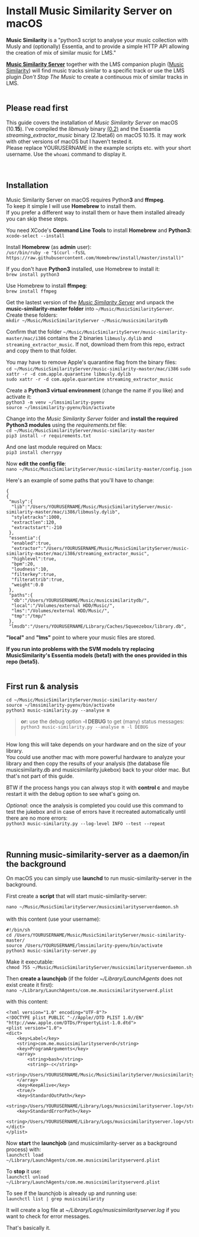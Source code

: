 Install Music Similarity Server on macOS
====

**Music Similarity** is a "python3 script to analyse your music collection with Musly and (optionally) Essentia, and to provide a simple HTTP API allowing the creation of mix of similar music for LMS."<br>

[**Music Similarity Server**](https://github.com/CDrummond/music-similarity) together with the LMS companion plugin ([Music Similarity](https://github.com/CDrummond/lms-musicsimilarity)) will find music tracks similar to a specific track or use the LMS plugin *Don't Stop The Music* to create a continuous mix of similar tracks in LMS.<br><br>

## Please read first
This guide covers the installation of *Music Similarity Server* on macOS (10.**15**). I've compiled the *libmusly* binary [(0.2)](https://github.com/CDrummond/musly) and the Essentia *streaming_extractor_music* binary (2.1beta6) on macOS 10.15. It may work with other versions of macOS but I haven't tested it.<br>
Please replace YOURUSERNAME in the example scripts etc. with your short username. Use the `whoami` command to display it.
<br><br><br>

## Installation
Music Similarity Server on macOS requires Python**3** and **ffmpeg**.<br>
To keep it simple I will use **Homebrew** to install them.<br>
If you prefer a different way to install them or have them installed already you can skip these steps.

You need XCode's **Command Line Tools** to install **Homebrew** and **Python3**:<br>
`xcode-select --install`

Install **Homebrew** (as **admin** user):<br>
`/usr/bin/ruby -e "$(curl -fsSL https://raw.githubusercontent.com/Homebrew/install/master/install)"`

If you don't have **Python3** installed, use Homebrew to install it:<br>
`brew install python3`

Use Homebrew to install **ffmpeg**:<br>
`brew install ffmpeg`

Get the lastest version of the [*Music Similarity Server*](https://github.com/CDrummond/music-similarity) and unpack the **music-similarity-master folder** into `~/Music/MusicSimilarityServer`.<br>
Create these folders:<br>
`mkdir ~/Music/MusicSimilarityServer ~/Music/musicsimilaritydb`<br>

Confirm that the folder `~/Music/MusicSimilarityServer/music-similarity-master/mac/i386` contains the 2 binaries `libmusly.dylib` and `streaming_extractor_music`. If not, download them from this repo, extract and copy them to that folder.

You may have to remove Apple's quarantine flag from the binary files:<br>
`cd ~/Music/MusicSimilarityServer/music-similarity-master/mac/i386`
`sudo xattr -r -d com.apple.quarantine libmusly.dylib`<br>
`sudo xattr -r -d com.apple.quarantine streaming_extractor_music`<br>


Create a **Python3 virtual environment** (change the name if you like) and activate it:<br>
`python3 -m venv ~/lmssimilarity-pyenv`<br>
`source ~/lmssimilarity-pyenv/bin/activate`<br>

Change into the *Music Similarity Server* folder and **install the required Python3 modules** using the *requirements.txt* file:<br>
`cd ~/Music/MusicSimilarityServer/music-similarity-master`<br>
`pip3 install -r requirements.txt`<br>

And one last module required on Macs:<br>
`pip3 install cherrypy`<br>


Now **edit the config file**:<br>
`nano ~/Music/MusicSimilarityServer/music-similarity-master/config.json`<br>

Here's an example of some paths that you'll have to change:
<br>
```
{
{
 "musly":{
  "lib":"/Users/YOURUSERNAME/Music/MusicSimilarityServer/music-similarity-master/mac/i386/libmusly.dylib",
  "styletracks":1000,
  "extractlen":120,
  "extractstart":-210
 },
 "essentia":{
  "enabled":true,
  "extractor":"/Users/YOURUSERNAME/Music/MusicSimilarityServer/music-similarity-master/mac/i386/streaming_extractor_music",
  "highlevel":true,
  "bpm":20,
  "loudness":10,
  "filterkey":true,
  "filterattrib":true,
  "weight":0.0
 },
 "paths":{
  "db":"/Users/YOURUSERNAME/Music/musicsimilaritydb/",
  "local":"/Volumes/external HDD/Music/",
  "lms":"/Volumes/external HDD/Music/",
  "tmp":"/tmp/"
 },
 "lmsdb":"/Users/YOURUSERNAME/Library/Caches/Squeezebox/library.db",
```

**"local"** and **"lms"** point to where your music files are stored.<br>

**If you run into problems with the SVM models try replacing MusicSimilarity's Essentia models (beta1) with the ones provided in this repo (beta5).**<br><br>



## First run & analysis

`cd ~/Music/MusicSimilarityServer/music-similarity-master/`<br>
`source ~/lmssimilarity-pyenv/bin/activate`<br>
`python3 music-similarity.py --analyse m`<br>
> **or:** use the debug option **-l DEBUG** to get (many) status messages:<br>
> `python3 music-similarity.py --analyse m -l DEBUG`
<br><br>

How long this will take depends on your hardware and on the size of your library.<br>
You could use another mac with more powerful hardware to analyze your library and then copy the results of your analysis (the database file musicsimilarity.db and musicsimilarity.jukebox) back to your older mac. But that's not part of this guide.

BTW if the process hangs you can always stop it with **control c** and maybe restart it with the debug option to see what's going on.<br>

*Optional*: once the analysis is completed you could use this command to test the jukebox and in case of errors have it recreated automatically until there are no more errors:<br>
`python3 music-similarity.py --log-level INFO --test --repeat`
<br><br><br>

## Running music-similarity-server as a daemon/in the background

On macOS you can simply use **launchd** to run music-similarity-server in the background.<br>

First create a **script** that will start music-similarity-server:<br>

`nano ~/Music/MusicSimilarityServer/musicsimilarityserverdaemon.sh`
<br><br>
with this content (use your username):<br>

```
#!/bin/sh
cd /Users/YOURUSERNAME/Music/MusicSimilarityServer/music-similarity-master/
source /Users/YOURUSERNAME/lmssimilarity-pyenv/bin/activate
python3 music-similarity-server.py
```

Make it executable:<br>
`chmod 755 ~/Music/MusicSimilarityServer/musicsimilarityserverdaemon.sh`<br>

Then **create a launchjob** (if the folder *~/Library/LaunchAgents* does not exist create it first):<br>
`nano ~/Library/LaunchAgents/com.me.musicsimilarityserverd.plist`<br>

with this content:<br>
```
<?xml version="1.0" encoding="UTF-8"?>
<!DOCTYPE plist PUBLIC "-//Apple//DTD PLIST 1.0//EN" "http://www.apple.com/DTDs/PropertyList-1.0.dtd">
<plist version="1.0">
<dict>
	<key>Label</key>
	<string>com.me.musicsimilarityserverd</string>
	<key>ProgramArguments</key>
	<array>
		<string>bash</string>
		<string>-c</string>
		<string>/Users/YOURUSERNAME/Music/MusicSimilarityServer/musicsimilarityserverdaemon.sh</string>
	</array>
    <key>KeepAlive</key>
    <true/>
	<key>StandardOutPath</key>
	<string>/Users/YOURUSERNAME/Library/Logs/musicsimilarityserver.log</string>
	<key>StandardErrorPath</key>
	<string>/Users/YOURUSERNAME/Library/Logs/musicsimilarityserver.log</string>
</dict>
</plist>
```

Now **start** the **launchjob** (and musicsimilarity-server as a background process) with:<br>
`launchctl load ~/Library/LaunchAgents/com.me.musicsimilarityserverd.plist`<br>

To **stop** it use:<br>
`launchctl unload ~/Library/LaunchAgents/com.me.musicsimilarityserverd.plist`<br>

To see if the launchjob is already up and running use:<br>
`launchctl list | grep musicsimilarity`<br>

It will create a log file at *~/Library/Logs/musicsimilarityserver.log* if you want to check for error messages.<br>

That's basically it.
